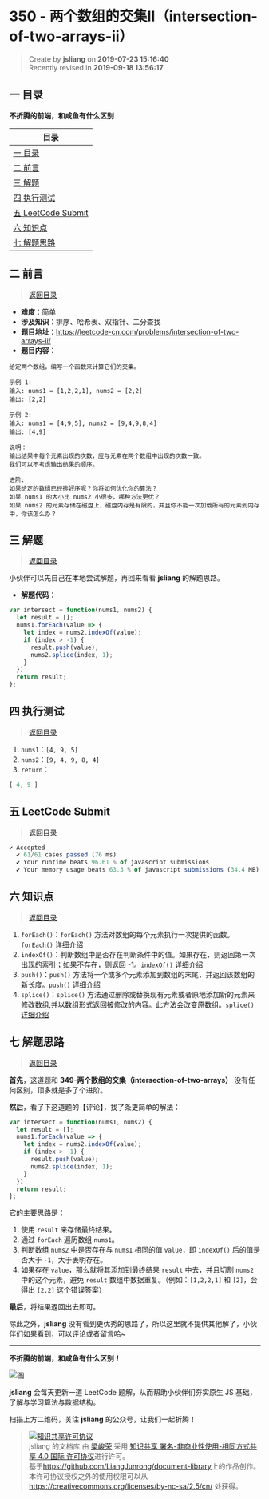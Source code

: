350 - 两个数组的交集II（intersection-of-two-arrays-ii）
===

> Create by **jsliang** on **2019-07-23 15:16:40**  
> Recently revised in **2019-09-18 13:56:17**

## <a name="chapter-one" id="chapter-one">一 目录</a>

**不折腾的前端，和咸鱼有什么区别**

| 目录 |
| --- | 
| [一 目录](#chapter-one) | 
| <a name="catalog-chapter-two" id="catalog-chapter-two"></a>[二 前言](#chapter-two) |
| <a name="catalog-chapter-three" id="catalog-chapter-three"></a>[三 解题](#chapter-three) |
| <a name="catalog-chapter-four" id="catalog-chapter-four"></a>[四 执行测试](#chapter-four) |
| <a name="catalog-chapter-five" id="catalog-chapter-five"></a>[五 LeetCode Submit](#chapter-five) |
| <a name="catalog-chapter-six" id="catalog-chapter-six"></a>[六 知识点](#chapter-six) |
| <a name="catalog-chapter-seven" id="catalog-chapter-seven"></a>[七 解题思路](#chapter-seven) |

## <a name="chapter-two" id="chapter-two">二 前言</a>

> [返回目录](#chapter-one)

* **难度**：简单
* **涉及知识**：排序、哈希表、双指针、二分查找
* **题目地址**：https://leetcode-cn.com/problems/intersection-of-two-arrays-ii/
* **题目内容**：

```
给定两个数组，编写一个函数来计算它们的交集。

示例 1:
输入: nums1 = [1,2,2,1], nums2 = [2,2]
输出: [2,2]

示例 2:
输入: nums1 = [4,9,5], nums2 = [9,4,9,8,4]
输出: [4,9]

说明：
输出结果中每个元素出现的次数，应与元素在两个数组中出现的次数一致。
我们可以不考虑输出结果的顺序。

进阶:
如果给定的数组已经排好序呢？你将如何优化你的算法？
如果 nums1 的大小比 nums2 小很多，哪种方法更优？
如果 nums2 的元素存储在磁盘上，磁盘内存是有限的，并且你不能一次加载所有的元素到内存中，你该怎么办？
```

## <a name="chapter-three" id="chapter-three">三 解题</a>

> [返回目录](#chapter-one)

小伙伴可以先自己在本地尝试解题，再回来看看 **jsliang** 的解题思路。

* **解题代码**：

```js
var intersect = function(nums1, nums2) {
  let result = [];
  nums1.forEach(value => {
    let index = nums2.indexOf(value);
    if (index > -1) {
      result.push(value);
      nums2.splice(index, 1);
    }
  })
  return result;
};
```

## <a name="chapter-four" id="chapter-four">四 执行测试</a>

> [返回目录](#chapter-one)

1. `nums1`：`[4, 9, 5]`
2. `nums2`：`[9, 4, 9, 8, 4]`
3. `return`：

```js
[ 4, 9 ]
```

## <a name="chapter-five" id="chapter-five">五 LeetCode Submit</a>

> [返回目录](#chapter-one)

```js
✔ Accepted
  ✔ 61/61 cases passed (76 ms)
  ✔ Your runtime beats 96.61 % of javascript submissions
  ✔ Your memory usage beats 63.3 % of javascript submissions (34.4 MB)
```

## <a name="chapter-six" id="chapter-six">六 知识点</a>

> [返回目录](#chapter-one)

1. `forEach()`：`forEach()` 方法对数组的每个元素执行一次提供的函数。[`forEach()` 详细介绍](https://github.com/LiangJunrong/document-library/blob/master/JavaScript-library/JavaScript/%E5%86%85%E7%BD%AE%E5%AF%B9%E8%B1%A1/Array/forEach.md)
2. `indexOf()`：判断数组中是否存在判断条件中的值。如果存在，则返回第一次出现的索引；如果不存在，则返回 -1。[`indexOf()` 详细介绍](https://github.com/LiangJunrong/document-library/blob/master/JavaScript-library/JavaScript/%E5%86%85%E7%BD%AE%E5%AF%B9%E8%B1%A1/Array/indexOf.md)
3. `push()`：`push()` 方法将一个或多个元素添加到数组的末尾，并返回该数组的新长度。[`push()` 详细介绍](https://github.com/LiangJunrong/document-library/blob/master/JavaScript-library/JavaScript/%E5%86%85%E7%BD%AE%E5%AF%B9%E8%B1%A1/Array/push.md)
4. `splice()`：`splice()` 方法通过删除或替换现有元素或者原地添加新的元素来修改数组,并以数组形式返回被修改的内容。此方法会改变原数组。[`splice()` 详细介绍](https://github.com/LiangJunrong/document-library/blob/master/JavaScript-library/JavaScript/%E5%86%85%E7%BD%AE%E5%AF%B9%E8%B1%A1/Array/splice.md)

## <a name="chapter-seven" id="chapter-seven">七 解题思路</a>

> [返回目录](#chapter-one)

**首先**，这道题和 **349-两个数组的交集（intersection-of-two-arrays）** 没有任何区别，顶多就是多了个进阶。

**然后**，看了下这道题的【评论】，找了条更简单的解法：

```js
var intersect = function(nums1, nums2) {
  let result = [];
  nums1.forEach(value => {
    let index = nums2.indexOf(value);
    if (index > -1) {
      result.push(value);
      nums2.splice(index, 1);
    }
  })
  return result;
};
```

它的主要思路是：

1. 使用 `result` 来存储最终结果。
2. 通过 `forEach` 遍历数组 `nums1`。
3. 判断数组 `nums2` 中是否存在与 `nums1` 相同的值 `value`，即 `indexOf()` 后的值是否大于 `-1`，大于表明存在。
4. 如果存在 `value`，那么就将其添加到最终结果 `result` 中去，并且切割 `nums2` 中的这个元素，避免 `result` 数组中数据重复。（例如：`[1,2,2,1]` 和 `[2]`，会得出 `[2,2]` 这个错误答案）

**最后**，将结果返回出去即可。

除此之外，**jsliang** 没有看到更优秀的思路了，所以这里就不提供其他解了，小伙伴们如果看到，可以评论或者留言哈~

---

**不折腾的前端，和咸鱼有什么区别！**

![图](../../../public-repertory/img/z-small-wechat-public-address.jpg)

**jsliang** 会每天更新一道 LeetCode 题解，从而帮助小伙伴们夯实原生 JS 基础，了解与学习算法与数据结构。

扫描上方二维码，关注 **jsliang** 的公众号，让我们一起折腾！

> <a rel="license" href="http://creativecommons.org/licenses/by-nc-sa/4.0/"><img alt="知识共享许可协议" style="border-width:0" src="https://i.creativecommons.org/l/by-nc-sa/4.0/88x31.png" /></a><br /><span xmlns:dct="http://purl.org/dc/terms/" property="dct:title">jsliang 的文档库</span> 由 <a xmlns:cc="http://creativecommons.org/ns#" href="https://github.com/LiangJunrong/document-library" property="cc:attributionName" rel="cc:attributionURL">梁峻荣</a> 采用 <a rel="license" href="http://creativecommons.org/licenses/by-nc-sa/4.0/">知识共享 署名-非商业性使用-相同方式共享 4.0 国际 许可协议</a>进行许可。<br />基于<a xmlns:dct="http://purl.org/dc/terms/" href="https://github.com/LiangJunrong/document-library" rel="dct:source">https://github.com/LiangJunrong/document-library</a>上的作品创作。<br />本许可协议授权之外的使用权限可以从 <a xmlns:cc="http://creativecommons.org/ns#" href="https://creativecommons.org/licenses/by-nc-sa/2.5/cn/" rel="cc:morePermissions">https://creativecommons.org/licenses/by-nc-sa/2.5/cn/</a> 处获得。
